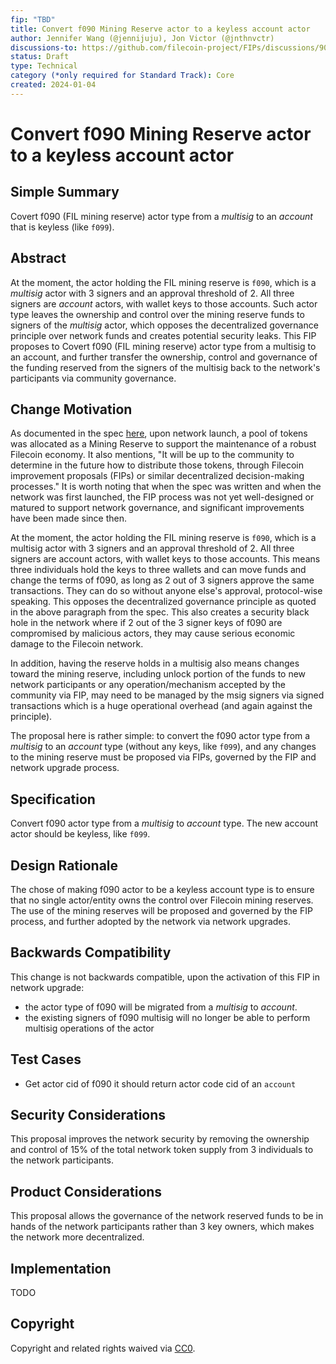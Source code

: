 ```yaml
---
fip: "TBD" 
title: Convert f090 Mining Reserve actor to a keyless account actor
author: Jennifer Wang (@jennijuju), Jon Victor (@jnthnvctr)
discussions-to: https://github.com/filecoin-project/FIPs/discussions/901
status: Draft
type: Technical
category (*only required for Standard Track): Core
created: 2024-01-04
---
```


# Convert f090 Mining Reserve actor to a keyless account actor

## Simple Summary

Covert f090 (FIL mining reserve) actor type from a _multisig_ to an _account_ that is keyless (like `f099`).


## Abstract

At the moment, the actor holding the FIL mining reserve is `f090`, which is a _multisig_ actor with 3 signers and an approval threshold of 2. All three signers are _account_ actors, with wallet keys to those accounts. Such actor type leaves the ownership and control over the mining reserve funds to signers of the _multisig_ actor, which opposes the decentralized governance principle over network funds and creates potential security leaks. This FIP proposes to Covert f090 (FIL mining reserve) actor type from a multisig to an account, and further transfer the ownership, control and governance of the funding reserved from the signers of the multisig back to the network's participants via community governance.


## Change Motivation

As documented in the spec [here](https://spec.filecoin.io/#section-systems.filecoin_token.token_allocation), upon network launch, a pool of tokens was allocated as a Mining Reserve to support the maintenance of a robust Filecoin economy. It also mentions, "It will be up to the community to determine in the future how to distribute those tokens, through Filecoin improvement proposals (FIPs) or similar decentralized decision-making processes." It is worth noting that when the spec was written and when the network was first launched, the FIP process was not yet well-designed or matured to support network governance, and significant improvements have been made since then.

At the moment, the actor holding the FIL mining reserve is `f090`, which is a multisig actor with 3 signers and an approval threshold of 2. All three signers are account actors, with wallet keys to those accounts. This means three individuals hold the keys to three wallets and can move funds and change the terms of f090, as long as 2 out of 3 signers approve the same transactions. They can do so without anyone else's approval, protocol-wise speaking. This opposes the decentralized governance principle as quoted in the above paragraph from the spec. This also creates a security black hole in the network where if 2 out of the 3 signer keys of f090 are compromised by malicious actors, they may cause serious economic damage to the Filecoin network.

In addition, having the reserve holds in a multisig also means changes toward the mining reserve, including unlock portion of the funds to new network participants or any operation/mechanism accepted by the community via FIP, may need to be managed by the msig signers via signed transactions which is a huge operational overhead (and again against the principle).

The proposal here is rather simple: to convert the f090 actor type from a *multisig* to an *account* type (without any keys, like `f099`), and any changes to the mining reserve must be proposed via FIPs, governed by the FIP and network upgrade process.

## Specification

Convert f090 actor type from a _multisig_ to _account_ type. The new account actor should be keyless, like `f099`.

## Design Rationale

The chose of making f090 actor to be a keyless account type is to ensure that no single actor/entity owns the control over Filecoin mining reserves. The use of the mining reserves will be proposed and governed by the FIP process, and further adopted by the network via network upgrades. 

## Backwards Compatibility

This change is not backwards compatible, upon the activation of this FIP in network upgrade:
- the actor type of f090 will be migrated from a _multisig_ to _account_.
- the existing signers of f090 multisig will no longer be able to perform multisig operations of the actor

## Test Cases

- Get actor cid of f090 it should return actor code cid of an `account`

## Security Considerations

This proposal improves the network security by removing the ownership and control of 15% of the total network token supply from 3 individuals to the network participants.


## Product Considerations

This proposal allows the governance of the network reserved funds to be in hands of the network participants rather than 3 key owners, which makes the network more decentralized. 

## Implementation

TODO 

## Copyright
Copyright and related rights waived via [CC0](https://creativecommons.org/publicdomain/zero/1.0/).

